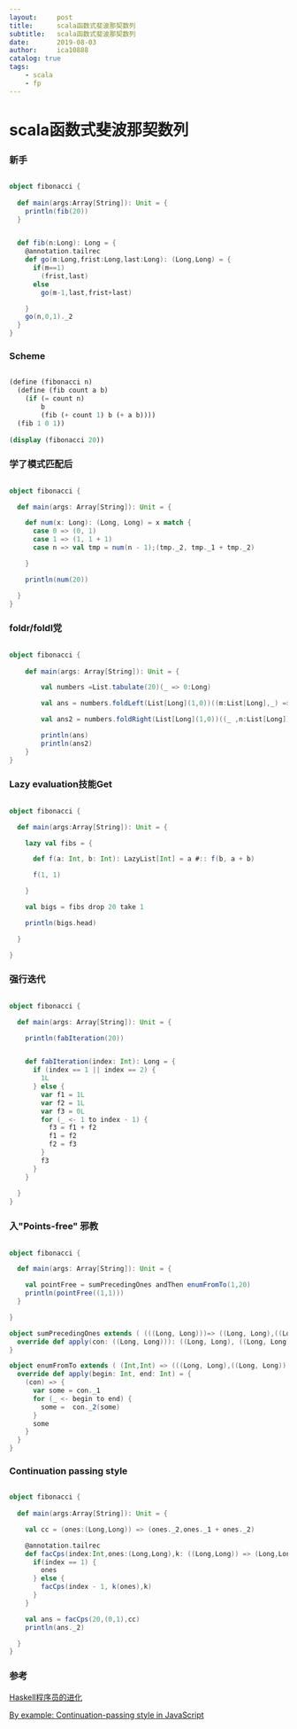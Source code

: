 ```yaml
---
layout:     post
title:      scala函数式斐波那契数列
subtitle:   scala函数式斐波那契数列
date:       2019-08-03
author:     ica10888
catalog: true
tags:
    - scala
    - fp
---
```



# scala函数式斐波那契数列

### 新手 

``` scala

object fibonacci {
  
  def main(args:Array[String]): Unit = {
    println(fib(20))
  }


  def fib(n:Long): Long = {
    @annotation.tailrec
    def go(m:Long,frist:Long,last:Long): (Long,Long) = {
      if(m==1)
        (frist,last)
      else
        go(m-1,last,frist+last)

    }
    go(n,0,1)._2
  }
}
```

### Scheme 

``` scheme

(define (fibonacci n)
  (define (fib count a b)
    (if (= count n)
        b
        (fib (+ count 1) b (+ a b))))   
  (fib 1 0 1))                           
    
(display (fibonacci 20))
```

### 学了模式匹配后 

``` scala

object fibonacci {

  def main(args: Array[String]): Unit = {

    def num(x: Long): (Long, Long) = x match {
      case 0 => (0, 1)
      case 1 => (1, 1 + 1)
      case n => val tmp = num(n - 1);(tmp._2, tmp._1 + tmp._2)

    }

    println(num(20))

  }
}
```

### foldr/foldl党

``` scala

object fibonacci {
    
	def main(args: Array[String]): Unit = {

        val numbers =List.tabulate(20)(_ => 0:Long)

        val ans = numbers.foldLeft(List[Long](1,0))((m:List[Long],_) =>  (m.head + m.drop(1).head)+:m)

        val ans2 = numbers.foldRight(List[Long](1,0))((_ ,n:List[Long]) => (n.head + n.drop(1).head)+:n)

        println(ans)
        println(ans2)
    }
}
```

### Lazy evaluation技能Get

``` scala

object fibonacci {

  def main(args:Array[String]): Unit = {

    lazy val fibs = {

      def f(a: Int, b: Int): LazyList[Int] = a #:: f(b, a + b)

      f(1, 1)

    }

    val bigs = fibs drop 20 take 1

    println(bigs.head)

  }

}
```

### 强行迭代

``` scala

object fibonacci {

  def main(args: Array[String]): Unit = {

    println(fabIteration(20))


    def fabIteration(index: Int): Long = {
      if (index == 1 || index == 2) {
        1L
      } else {
        var f1 = 1L
        var f2 = 1L
        var f3 = 0L
        for (_ <- 1 to index - 1) {
          f3 = f1 + f2
          f1 = f2
          f2 = f3
        }
        f3
      }
    }
    
  }
}
```

### 入"Points-free" 邪教

``` scala

object fibonacci {

  def main(args: Array[String]): Unit = {

    val pointFree = sumPrecedingOnes andThen enumFromTo(1,20)
    println(pointFree((1,1)))
  }

}

object sumPrecedingOnes extends ( (((Long, Long)))=> ((Long, Long),((Long, Long)) => (Long, Long))){
  override def apply(con: ((Long, Long))): ((Long, Long), ((Long, Long)) => (Long, Long)) = (con,(t:(Long,Long)) =>(t._2,t._1+t._2))
}

object enumFromTo extends ( (Int,Int) => (((Long, Long),((Long, Long)) => (Long, Long))) => (Long, Long)){
  override def apply(begin: Int, end: Int) = {
    (con) => {
      var some = con._1
      for (_ <- begin to end) {
        some =  con._2(some)
      }
      some
    }
  }
}


```

### Continuation passing style

``` scala

object fibonacci {
  
  def main(args:Array[String]): Unit = {

    val cc = (ones:(Long,Long)) => (ones._2,ones._1 + ones._2)

    @annotation.tailrec
    def facCps(index:Int,ones:(Long,Long),k: ((Long,Long)) => (Long,Long)): (Long,Long) = {
      if(index == 1) {
        ones
      } else {
        facCps(index - 1, k(ones),k)
      }
    }

    val ans = facCps(20,(0,1),cc)
    println(ans._2)

  }
}

```

### 参考

[Haskell程序员的进化](https://zhuanlan.zhihu.com/p/19923138?utm_source=qq&utm_medium=social&utm_oi=1054840305219612672)

[By example: Continuation-passing style in JavaScript](http://matt.might.net/articles/by-example-continuation-passing-style/)
